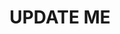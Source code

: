 ---
guid: "FA35F560-EA63-4E12-9958-52FF8012ED2C"
title: UPDATE ME
description: UPDATE ME
pubDate: "Tue, 19 Sep 2023 18:00:00 -0400"
itunes-explicit: "no"
itunes-episode: UPDATE ME
itunes-episodeType: full

# More info
youtube-full: UPDATE ME
discussion: UPDATE ME

# Timeline
timeline:
  - seconds: 0
    title: Intro

# File information
enclosure-url: "https://media.phor.net/csh/2023-09-19-episode-94.m4a"
enclosure-length: UPDATE ME
enclosure-type: "audio/x-m4a"
itunes-duration: UPDATE ME

# CSH information
badges:
  - type: stayed-to-end
    recipient: fulldecent
  - type: stayed-to-end
    recipient: dtedesco1
---